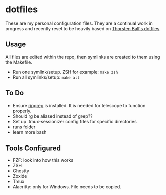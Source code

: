 # dotfiles
These are my personal configuration files. They are a continual work in progress and recently reset to be heavily based on [Thorsten Ball's dotfiles](https://github.com/mrnugget/dotfiles/).

## Usage
All files are edited within the repo, then symlinks are created to them using the Makefile.

- Run one symlink/setup. ZSH for example: `make zsh`
- Run all symlinks/setup: `make all`

## To Do
- Ensure [ripgrep](https://github.com/BurntSushi/ripgrep) is installed. It is needed for telescope to function properly.
- Should rg be aliased instead of grep??
- Set up .tmux-sessionizer config files for specific directories
- runs folder
- learn more bash

## Tools Configured 
- FZF: look into how this works
- ZSH
- Ghostty
- Zoxide
- Tmux
- Alacritty: only for Windows. File needs to be copied.
